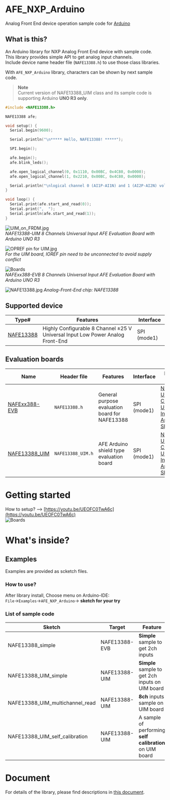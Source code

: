 # AFE_NXP_Arduino
Analog Front End device operation sample code for [Arduino](https://www.arduino.cc) 

## What is this?
An Arduino library for NXP Analog Front End device with sample code.  
This library provides simple API to get analog input channels.  
Include device name header file (`NAFE13388.h`) to use those class libraries. 

With `AFE_NXP_Arduino` library, characters can be shown by next sample code. 

> **Note**  
> Current version of NAFE13388_UIM class and its sample code is supporting Arduino **UNO R3 only**. 

```cpp
#include <NAFE13388.h>

NAFE13388 afe;

void setup() {
  Serial.begin(9600);

  Serial.println("\n***** Hello, NAFE13388! *****");

  SPI.begin();

  afe.begin();
  afe.blink_leds();

  afe.open_logical_channel(0, 0x1110, 0x00BC, 0x4C80, 0x0000);
  afe.open_logical_channel(1, 0x2210, 0x00BC, 0x4C80, 0x0000);

  Serial.println("\nlogical channel 0 (AI1P-AI1N) and 1 (AI2P-AI2N) voltages are shown in ADC readout raw value");
}

void loop() {
  Serial.print(afe.start_and_read(0));
  Serial.print(",  ");
  Serial.println(afe.start_and_read(1));
}
```

![UIM_on_FRDM.jpg](https://github.com/teddokano/additional_files/blob/main/AFE_NXP_Arduino/UIM.jpg)  
_NAFE13388-UIM 8 Channels Universal Input AFE Evaluation Board with Arduino UNO R3_

![OPREF pin for UIM.jpg](https://github.com/teddokano/additional_files/blob/main/AFE_NXP_Arduino/IOREF.jpg)  
_For the UIM board, IOREF pin need to be unconnected to avoid supply conflict_

![Boards](https://github.com/teddokano/additional_files/blob/main/AFE_NXP_Arduino/afe.jpg)  
_NAFExx388-EVB 8 Channels Universal Input AFE Evaluation Board with Arduino UNO R3_

![NAFE13388.jpg](https://github.com/teddokano/additional_files/blob/main/AFE_NXP_Arduino/NAFE13388.jpg)
*Analog-Front-End chip: NAFE13388*



## Supported device
Type#|Features|Interface
---|---|---
[NAFE13388](https://www.nxp.com/products/peripherals-and-logic/signal-chain/analog-front-end/highly-configurable-8-channel-25-v-universal-input-low-power-analog-front-end:NAFEx1388)	|Highly Configurable 8 Channel ±25 V Universal Input Low Power Analog Front-End	|SPI (mode1)

## Evaluation boards
Name|Header file|Features|Interface|Evaluation board
---|---|---|---|---
[NAFExx388-EVB](https://www.nxp.com/design/design-center/development-boards-and-designs/NAFExx388-EVB)	|`NAFE13388.h`	|	General purpose evaluation board for NAFE13388 |SPI (mode1)	|[NAFE13388-UIM 8-Channel Universal Input AFE Arduino® Shield Board](https://www.nxp.com/design/design-center/development-boards-and-designs/NAFExx388-EVB)
[NAFE13388_UIM](https://www.nxp.com/products/peripherals-and-logic/signal-chain/analog-front-end/highly-configurable-8-channel-25-v-universal-input-low-power-analog-front-end:NAFEx1388)	|`NAFE13388_UIM.h`	|AFE Arduino shield type evaluation board |SPI (mode1)	|[NAFE13388-UIM 8-Channel Universal Input AFE Arduino® Shield Board](https://www.nxp.com/design/design-center/development-boards-and-designs/NAFE13388-UIM)

# Getting started
How to setup? --> [https://youtu.be/UEOFC0TwA6c](https://youtu.be/UEOFC0TwA6c)  
![Boards](https://github.com/teddokano/additional_files/blob/main/AFE_NXP_Arduino/demo_video.png) 

# What's inside?

## Examples
Examples are provided as scketch files.

### How to use?

After library install, Choose menu on Arduino-IDE: `File`→`Examples`→`AFE_NXP_Arduino`→ **sketch for your try**

### List of sample code

Sketch|Target|Feature
---|---|---
NAFE13388_simple				|NAFE13388-EVB	|**Simple** sample to get 2ch inputs
NAFE13388_UIM_simple			|NAFE13388-UIM	|**Simple** sample to get 2ch inputs on UIM board
NAFE13388_UIM_multichannel_read	|NAFE13388-UIM	|**8ch** inputs sample on UIM board
NAFE13388_UIM_self_calibration	|NAFE13388-UIM	|A sample of performing **self calibration** on UIM board


# Document
For details of the library, please find descriptions in [this document](https://teddokano.github.io/AFE_NXP_Arduino/annotated.html).
